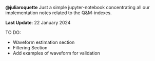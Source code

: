 **@juliaroquette** Just a simple jupyter-notebook concentrating all our implementation notes related to the Q&M-indexes.

**Last Update**: 22 January 2024

TO DO:
- Waveform estimation section
- Filtering Section
- Add examples of waveform for validation
